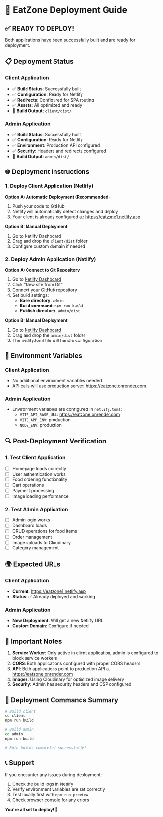 # 🚀 EatZone Deployment Guide

## ✅ **READY TO DEPLOY!**

Both applications have been successfully built and are ready for deployment.

## 📋 Deployment Status

### Client Application
- ✅ **Build Status**: Successfully built
- ✅ **Configuration**: Ready for Netlify
- ✅ **Redirects**: Configured for SPA routing
- ✅ **Assets**: All optimized and ready
- 📁 **Build Output**: `client/dist/`

### Admin Application  
- ✅ **Build Status**: Successfully built
- ✅ **Configuration**: Ready for Netlify
- ✅ **Environment**: Production API configured
- ✅ **Security**: Headers and redirects configured
- 📁 **Build Output**: `admin/dist/`

## 🌐 Deployment Instructions

### 1. Deploy Client Application (Netlify)

**Option A: Automatic Deployment (Recommended)**
1. Push your code to GitHub
2. Netlify will automatically detect changes and deploy
3. Your client is already configured at: https://eatzone1.netlify.app

**Option B: Manual Deployment**
1. Go to [Netlify Dashboard](https://app.netlify.com)
2. Drag and drop the `client/dist` folder
3. Configure custom domain if needed

### 2. Deploy Admin Application (Netlify)

**Option A: Connect to Git Repository**
1. Go to [Netlify Dashboard](https://app.netlify.com)
2. Click "New site from Git"
3. Connect your GitHub repository
4. Set build settings:
   - **Base directory**: `admin`
   - **Build command**: `npm run build`
   - **Publish directory**: `admin/dist`

**Option B: Manual Deployment**
1. Go to [Netlify Dashboard](https://app.netlify.com)
2. Drag and drop the `admin/dist` folder
3. The netlify.toml file will handle configuration

## 🔧 Environment Variables

### Client Application
- No additional environment variables needed
- API calls will use production server: https://eatzone.onrender.com

### Admin Application
- Environment variables are configured in `netlify.toml`:
  - `VITE_API_BASE_URL`: https://eatzone.onrender.com
  - `VITE_APP_ENV`: production
  - `NODE_ENV`: production

## 🔍 Post-Deployment Verification

### 1. Test Client Application
- [ ] Homepage loads correctly
- [ ] User authentication works
- [ ] Food ordering functionality
- [ ] Cart operations
- [ ] Payment processing
- [ ] Image loading performance

### 2. Test Admin Application
- [ ] Admin login works
- [ ] Dashboard loads
- [ ] CRUD operations for food items
- [ ] Order management
- [ ] Image uploads to Cloudinary
- [ ] Category management

## 🌍 Expected URLs

### Client Application
- **Current**: https://eatzone1.netlify.app
- **Status**: ✅ Already deployed and working

### Admin Application
- **New Deployment**: Will get a new Netlify URL
- **Custom Domain**: Configure if needed

## 🚨 Important Notes

1. **Service Worker**: Only active in client application, admin is configured to block service workers
2. **CORS**: Both applications configured with proper CORS headers
3. **API**: Both applications point to production API at https://eatzone.onrender.com
4. **Images**: Using Cloudinary for optimized image delivery
5. **Security**: Admin has security headers and CSP configured

## 🔄 Deployment Commands Summary

```bash
# Build client
cd client
npm run build

# Build admin  
cd admin
npm run build

# Both builds completed successfully!
```

## 📞 Support

If you encounter any issues during deployment:
1. Check the build logs in Netlify
2. Verify environment variables are set correctly
3. Test locally first with `npm run preview`
4. Check browser console for any errors

**You're all set to deploy! 🎉**
